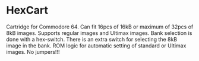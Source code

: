 # HexCart
Cartridge for Commodore 64. Can fit 16pcs of 16kB or maximum of 32pcs of 8kB images. Supports regular images and Ultimax images. Bank selection is done with a hex-switch. There is an extra switch for selecting the 8kB image in the bank.  ROM logic for automatic setting of standard or Ultimax images. No jumpers!!!
